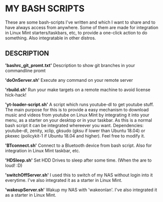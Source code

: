 # MY BASH SCRIPTS
These are some bash-scripts I've written and which I want to share and to have always access from anywhere.
Some of them are made for integration in Linux Mint starters/taskbars, etc, to provide a one-click action to do something. Also integratable in other distros.
 
## DESCRIPTION

__'bashrc_git_promt.txt'__
Description to show git branches in your commandline promt

__'doOnServer.sh'__
Execute any command on your remote server

__'rbuild.sh'__
Run your make targets on a remote machine to avoid license hick-hack!

__'yt-loader-script.sh'__
A script which runs youtube-dl to get youtube stuff. The main purpose for this
is to provide a easy mechanism to download music and videos from youtube on Linux Mint by integrating
it into your menu, as a starter on your desktop or in your taskbar. As this is a normal bash script 
it can be integrated whereever you want. 
Dependencies: youtube-dl, zenity, xclip, gksudo (gksu if lower than Ubuntu 18.04) or pkexec (policykit-1 if Ubuntu 18.04 and higher).
Feel free to modify it.

__'BTconnect.sh'__
Connect to a Bluetooth device from bash script. Also for integration in Linux Mint taskbar, etc.

__'HDSleep.sh'__
Set HDD Drives to sleep after some time. (When the are to loud! :D) 

__'switchOffServer.sh'__
I used this to switch of my NAS without login into it everytime. I've also integrated it as a starter in Linux Mint.

__'wakeupServer.sh'__
Wakup my NAS with 'wakeonlan'. I've also integrated it as a starter in Linux Mint.

